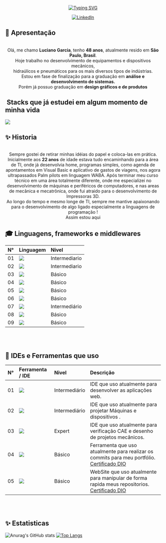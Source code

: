
<div align="center">
  <a href="https://git.io/typing-svg"><img src="https://readme-typing-svg.herokuapp.com?font=Fira+Code&weight=900&size=24&pause=1000&width=435&lines=Bem-Vindo(a)+ao+meu+GitHub+!" alt="Typing SVG" /></a>

 [![LinkedIn](https://img.shields.io/badge/LinkedIn-f8f8f2?style=for-the-badge&logo=linkedin&logoColor=0E76A8)](https://www.linkedin.com/in/lucksgarcia/)


</div>


## 👋 Apresentação 

<div align="center">
  <br>
  Olá, me chamo <b>Luciano Garcia</b>, tenho <b>48 anos</b>, atualmente resido em <b>São Paulo, Brasil</b>.
  <br>Hoje trabalho no desenvolvimento de equipamentos e dispositivos mecânicos, 
  <br>hidraúlicos e pneumáticos para os mais diversos tipos de indústrias.<br>
  Estou em fase de finalização para a graduação em <b>análise e desenvolvimento de sistemas.</b><br>
  Porém já possuo graduação em <b>design gráficos e de produtos</b><br>

</div>

## &nbsp;Stacks que já estudei em algum momento de minha vida

<img src="https://skillicons.dev/icons?i=vscode,html,css,js,cpp,dart,flutter,java,notion,aws,git,github,sqlite,autocad,blender,figma,arduino,py,sketchup,wordpress&theme=dark&perline=10" />



## ✨ Historia

<div align="center">
  <br>
  Sempre gostei de retirar minhas idéias do papel e coloca-las em prática.<br>
  Inicialmente aos <b>22 anos</b> de idade estava tudo encaminhando para a área de TI, onde já desenvolvia home,  programas simples, como agenda de apontamentos em Visual Basic e aplicativo de gastos 
  de viagens, nos agora ultrapassados Palm pilots em linguagem WABA.
  Após terminar meu curso técnico em uma área totalmente diferente, onde me especializei no desenvolvimento de máquinas e periféricos de computadores, e nas areas de mecânica e mecatrônica,
  onde fui atraido para o desenvolvimento de Impressoras 3D.<br> Ao longo do tempo e mesmo longe de TI, sempre me mantive apaixonando para o desenvolvimento de algo ligado especialmente a linguagens de programação !<br>
  Assim estou aqui<br>


</div>

## 🎓 Linguagens, frameworks e middlewares

<table>
  <thead>
    <tr align="left">
      <th>N°</th>
      <th>Linguagem</th>
      <th>Nivel</th>
    </tr>
  </thead>
  <tbody>
    <tr>
      <td>01</td>
      <td><img src="https://img.shields.io/badge/html5-%23E34F26.svg?style=for-the-badge&logo=html5&logoColor=white" /></td>
      <td>Intermediario</td>
    </tr>
    <tr>
      <td>02</td>
      <td><img src="https://img.shields.io/badge/css3-%231572B6.svg?style=for-the-badge&logo=css3&logoColor=white" /></td>
      <td>Intermediario</td>
    </tr>
    <tr>
      <td>03</td>
      <td><img src="https://img.shields.io/badge/JavaScript-F7DF1E?style=for-the-badge&logo=javascript&logoColor=black" /></td>
      <td>Básico</td>
    </tr>
    <tr>
      <td>04</td>
      <td><img src="https://img.shields.io/badge/mysql-%2300f.svg?style=for-the-badge&logo=mysql&logoColor=white" /></td>
      <td>Básico</td>
    </tr>
    <tr>
      <td>05</td>
      <td><img src="https://img.shields.io/badge/C%2B%2B-00599C?style=for-the-badge&logo=c%2B%2B&logoColor=white" /></td>
      <td>Básico</td>
    </tr>
    <tr>
      <td>06</td>
      <td><img src="https://img.shields.io/badge/java-%23ED8B00.svg?style=for-the-badge&logo=openjdk&logoColor=white" /></td>
      <td>Básico</td>
    </tr>
    <tr>
      <td>07</td>
      <td><img src="https://img.shields.io/badge/python-3670A0?style=for-the-badge&logo=python&logoColor=ffdd54" /></td>
      <td>Intermediário</td>
    </tr>
    <tr>
      <td>08</td>
      <td><img src="https://img.shields.io/badge/Flutter-0095D5?&style=for-the-badge&logo=flutter&logoColor=white" /></td>
      <td>Básico</td>
    </tr>
    <tr>
      <td>09</td>
      <td><img src="https://img.shields.io/badge/Microsoft%20SQL%20Server-CC2927?style=for-the-badge&logo=microsoft%20sql%20server&logoColor=white" /></td>
      <td>Básico</td>
    </tr>
  </tbody>
</table><br><br>


## 💎 IDEs e Ferramentas que uso
<table>
  <thead>
    <tr align="left">
      <th>N°</th>
      <th>Ferramenta / IDE</th>
      <th>Nivel</th>
      <th>Descrição</th>
    </tr>
  </thead>
  <tbody>
    <tr>
      <td>01</td>
      <td><img src="https://img.shields.io/badge/Visual%20Studio%20Code-0078d7.svg?style=for-the-badge&logo=visual-studio-code&logoColor=white" /></td>
      <td>Intermediário</td>
      <td>IDE que uso atualmente para desenvolver as aplicações web.</td>
    </tr>
    <tr>
      <td>02</td>
      <td><img src="https://img.shields.io/badge/Inventor-f8f8f2?style=for-the-badge&logo=autodesk&logoColor=black" /></td>
      <td>Intermediário</td>
      <td>IDE que uso atualmente para projetar Máquinas e dispositivos .</td>
    </tr>
	 <tr>
      <td>03</td>
      <td><img src="https://img.shields.io/badge/SOLIDWORKS-CC2927?style=for-the-badge&logo=dassaultsystemes&logoColor=white" /></td>
      <td>Expert</td>
      <td>IDE que uso atualmente para verificação CAE e desenho de projetos mecânicos.</td>
    </tr>
    <tr>
      <td>04</td>
      <td><a href="https://git-scm.com/doc"><img src="https://img.shields.io/badge/Git-000?style=for-the-badge&logo=git&logoColor=E94D5F" /></a></td>
      <td>Básico</td>
      <td>Ferramenta que uso atualmente para realizar os commits para meu portfólio. <a href="https://hermes.dio.me/certificates/cover/OG9UGGZQ.jpg">Certificado DIO</a></td>
    </tr>
    <tr>
      <td>05</td>
      <td><a href="https://docs.github.com/"><img src="https://img.shields.io/badge/GitHub-000?style=for-the-badge&logo=github&logoColor=30A3DC" /></a></td>
      <td>Básico</td>
      <td>WebSite que uso atualmente para manipular de forma rapida meus repositorios. <a href="https://hermes.dio.me/certificates/cover/OG9UGGZQ.jpg">Certificado DIO</td>
    </tr>
  </tbody>
</table><br><br>

## ✨ Estatisticas

![Anurag's GitHub stats](https://github-readme-stats.vercel.app/api?username=lucksgarcia&show_icons=true&theme=radical)
[![Top Langs](https://github-readme-stats.vercel.app/api/top-langs/?username=lucksgarcia&layout=donut&bg_color=141321&text_color=51A2D1&title_color=B017B9)](https://github.com/anuraghazra/github-readme-stats)

##
